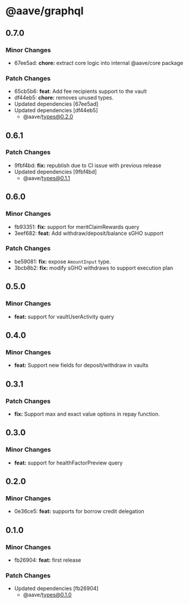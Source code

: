 # @aave/graphql

## 0.7.0

### Minor Changes

- 67ee5ad: **chore:** extract core logic into internal @aave/core package

### Patch Changes

- 65cb5b6: **feat**: Add fee recipients support to the vault
- df44eb5: **chore:** removes unused types.
- Updated dependencies [67ee5ad]
- Updated dependencies [df44eb5]
  - @aave/types@0.2.0

## 0.6.1

### Patch Changes

- 9fbf4bd: **fix:** republish due to CI issue with previous release
- Updated dependencies [9fbf4bd]
  - @aave/types@0.1.1

## 0.6.0

### Minor Changes

- fb93351: **fix:** support for meritClaimRewards query
- 3eef682: **feat:** Add withdraw/deposit/balance sGHO support

### Patch Changes

- be59081: **fix:** expose `AmountInput` type.
- 3bcb8b2: **fix:** modify sGHO withdraws to support execution plan

## 0.5.0

### Minor Changes

- **feat:** support for vaultUserActivity query

## 0.4.0

### Minor Changes

- **feat:** Support new fields for deposit/withdraw in vaults

## 0.3.1

### Patch Changes

- **fix:** Support max and exact value options in repay function.

## 0.3.0

### Minor Changes

- **feat:** support for healthFactorPreview query

## 0.2.0

### Minor Changes

- 0e36ce5: **feat:** supports for borrow credit delegation

## 0.1.0

### Minor Changes

- fb26904: **feat:** first release

### Patch Changes

- Updated dependencies [fb26904]
  - @aave/types@0.1.0
